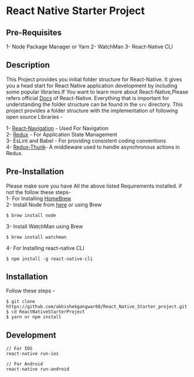 React Native Starter Project
======================================================

## Pre-Requisites
1- Node Package Manager or Yarn
2- WatchMan
3- React-Native CLI


## Description
This Project provides you initial folder structure for React-Native. It gives you a head start for React Native application development by including some popular libraries.If You want to learn more about React-Native,Please refers official [Docs](https://facebook.github.io/react-native/docs/getting-started.html) of React-Native.
Everything that is important for understanding the folder structure can be found in the `src` directory. This project provides a folder structure with the implementation of following open source Libraries - 

1- [React-Navigation](https://reactnavigation.org/docs/getting-started.html) - Used For Navigation <br />
2- [Redux](https://redux.js.org/) - For Application State Management <br />
3- EsLint and Babel - For providing consistent coding conventions <br />
4- [Redux-Thunk](https://www.npmjs.com/package/redux-thunk)- A middleware used to handle asynchronous actions in Redux. <br />

## Pre-Installation
Please make sure you have All the above listed Requirements installed. if not the follow these steps-  <br />
1- For Installing [HomeBrew](https://brew.sh/)  <br />
2- Install Node from [here](https://nodejs.org/en/download/) or using Brew <br />
```
$ brew install node
```
3- Install WatchMan using Brew <br />
```
$ brew install watchman
```
4- For Installing react-native CLI <br />
```
$ npm install -g react-native-cli
```


## Installation
Follow these steps - 

```
$ git clone https://github.com/abhishekgangwar60/React_Native_Starter_project.git
$ cd ReactNativeStarterProject
$ yarn or npm install

```

## Development 

```
// For IOS
react-native run-ios

// For Android
react-native run-android
```


